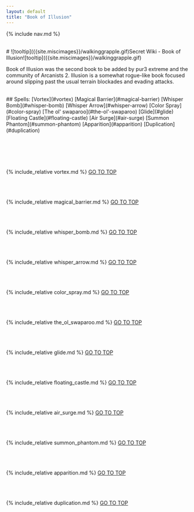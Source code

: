 ```yaml
---
layout: default
title: "Book of Illusion"
---
```



{% include nav.md  %}

<br />
# ![tooltip]({{site.miscimages}}/walkinggrapple.gif)Secret Wiki - Book of Illusion![tooltip]({{site.miscimages}}/walkinggrapple.gif)


Book of Illusion was the second book to be added by pur3 extreme and the community of Arcanists 2. Illusion is a somewhat rogue-like book focused around slipping past the usual terrain blockades and evading attacks. 


<br />
## Spells: 
[Vortex](#vortex) 
[Magical Barrier](#magical-barrier) 
[Whisper Bomb](#whisper-bomb) 
[Whisper Arrow](#whisper-arrow) 
[Color Spray](#color-spray) 
[The ol' swaparoo](#the-ol'-swaparoo) 
[Glide](#glide) 
[Floating Castle](#floating-castle) 
[Air Surge](#air-surge) 
[Summon Phantom](#summon-phantom) 
[Apparition](#apparition) 
[Duplication](#duplication) 

<br /><br /><br /><br />

{% include_relative vortex.md %}
[GO TO TOP](#secret-wiki---book-of-illusion)
<br /><br /><br /><br />


{% include_relative magical_barrier.md %}
[GO TO TOP](#secret-wiki---book-of-illusion)
<br /><br /><br /><br />


{% include_relative whisper_bomb.md %}
[GO TO TOP](#secret-wiki---book-of-illusion)
<br /><br /><br /><br />


{% include_relative whisper_arrow.md %}
[GO TO TOP](#secret-wiki---book-of-illusion)
<br /><br /><br /><br />


{% include_relative color_spray.md %}
[GO TO TOP](#secret-wiki---book-of-illusion)
<br /><br /><br /><br />


{% include_relative the_ol_swaparoo.md %}
[GO TO TOP](#secret-wiki---book-of-illusion)
<br /><br /><br /><br />


{% include_relative glide.md %}
[GO TO TOP](#secret-wiki---book-of-illusion)
<br /><br /><br /><br />


{% include_relative floating_castle.md %}
[GO TO TOP](#secret-wiki---book-of-illusion)
<br /><br /><br /><br />


{% include_relative air_surge.md %}
[GO TO TOP](#secret-wiki---book-of-illusion)
<br /><br /><br /><br />


{% include_relative summon_phantom.md %}
[GO TO TOP](#secret-wiki---book-of-illusion)
<br /><br /><br /><br />


{% include_relative apparition.md %}
[GO TO TOP](#secret-wiki---book-of-illusion)
<br /><br /><br /><br />


{% include_relative duplication.md %}
[GO TO TOP](#secret-wiki---book-of-illusion)
<br /><br /><br /><br />


